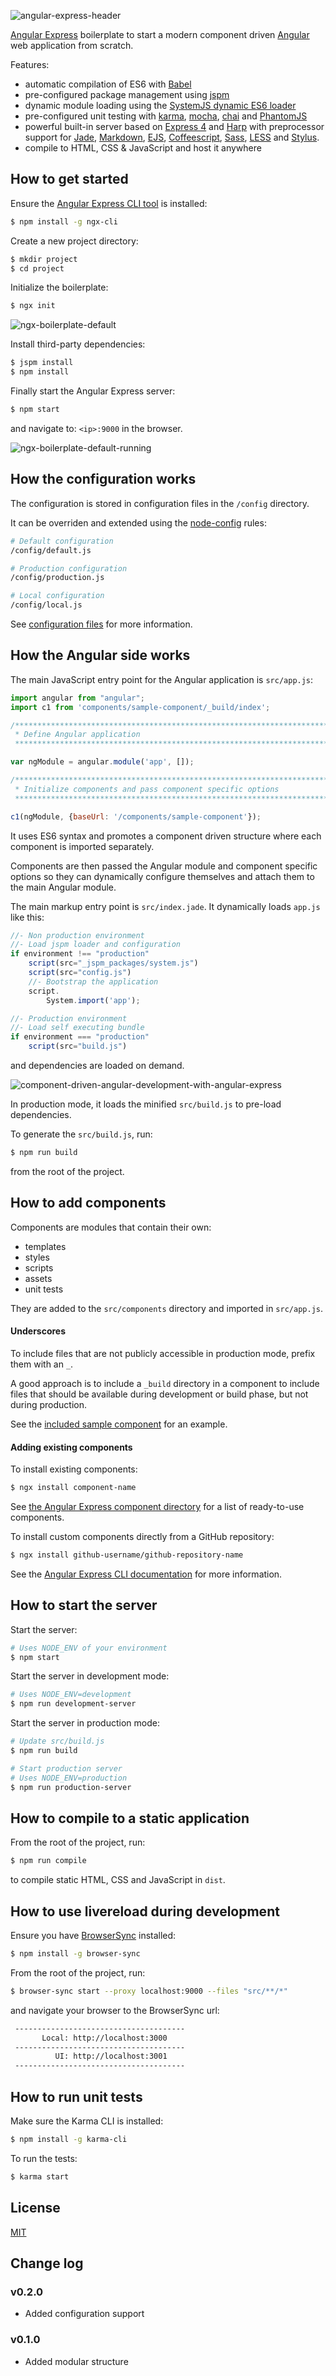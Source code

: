 ![angular-express-header](https://cloud.githubusercontent.com/assets/1859381/8266502/d94e93ce-1731-11e5-9b9d-9b9e58c5369f.png)

[Angular Express](http://www.angular-express.com) boilerplate to start a modern component driven [Angular](https://angularjs.org/) web application from scratch.

Features:

- automatic compilation of ES6 with [Babel](https://babeljs.io/)
- pre-configured package management using [jspm](http://jspm.io/)
- dynamic module loading using the [SystemJS dynamic ES6 loader](https://github.com/systemjs/systemjs)
- pre-configured unit testing with [karma](http://karma-runner.github.io/), [mocha](http://mochajs.org/), [chai](http://chaijs.com/) and [PhantomJS](http://phantomjs.org/)
- powerful built-in server based on [Express 4](http://expressjs.com/) and [Harp](http://harpjs.com/) with preprocessor support for [Jade](http://jade-lang.com/), [Markdown](http://daringfireball.net/projects/markdown/), [EJS](http://www.embeddedjs.com/), [Coffeescript](http://coffeescript.org/), [Sass](http://sass-lang.com/), [LESS](http://lesscss.org/) and [Stylus](https://learnboost.github.io/stylus/).
- compile to HTML, CSS & JavaScript and host it anywhere

## How to get started

Ensure the [Angular Express CLI tool](https://github.com/angular-express/ngx-cli) is installed:

```bash
$ npm install -g ngx-cli
```

Create a new project directory:

```bash
$ mkdir project
$ cd project
```

Initialize the boilerplate:

```bash
$ ngx init
```

![ngx-boilerplate-default](https://cloud.githubusercontent.com/assets/1859381/8266835/c7d8ead8-1743-11e5-8a7c-cab17753afa7.png)

Install third-party dependencies:

```bash
$ jspm install
$ npm install
```

Finally start the Angular Express server:

```bash
$ npm start
```

and navigate to: `<ip>:9000` in the browser.

![ngx-boilerplate-default-running](https://cloud.githubusercontent.com/assets/1859381/8289575/936cdad0-191d-11e5-934a-08fc095054ac.png)

## How the configuration works

The configuration is stored in configuration files in the `/config` directory.

It can be overriden and extended using the [node-config](https://github.com/lorenwest/node-config) rules:

```bash
# Default configuration
/config/default.js

# Production configuration
/config/production.js

# Local configuration
/config/local.js
```

See [configuration files](https://github.com/lorenwest/node-config/wiki/Configuration-Files) for more information.

## How the Angular side works

The main JavaScript entry point for the Angular application is `src/app.js`:

```javascript
import angular from "angular";
import c1 from 'components/sample-component/_build/index';

/**************************************************************************
 * Define Angular application
 *************************************************************************/

var ngModule = angular.module('app', []);

/**************************************************************************
 * Initialize components and pass component specific options
 *************************************************************************/

c1(ngModule, {baseUrl: '/components/sample-component'});
```

It uses ES6 syntax and promotes a component driven structure where each component is imported separately.

Components are then passed the Angular module and component specific options so they can dynamically configure themselves and attach them to the main Angular module.

The main markup entry point is `src/index.jade`. It dynamically loads `app.js` like this:

```javascript
//- Non production environment
//- Load jspm loader and configuration
if environment !== "production"
    script(src="_jspm_packages/system.js")
    script(src="config.js")
    //- Bootstrap the application
    script.
        System.import('app');

//- Production environment
//- Load self executing bundle
if environment === "production"
    script(src="build.js")
```

and dependencies are loaded on demand.

![component-driven-angular-development-with-angular-express](https://cloud.githubusercontent.com/assets/1859381/8271237/dbcf1462-180c-11e5-8994-d2166a27372d.png)

In production mode, it loads the minified `src/build.js` to pre-load dependencies.

To generate the `src/build.js`, run:

```bash
$ npm run build
```

from the root of the project.

## How to add components

Components are modules that contain their own:

- templates
- styles
- scripts
- assets
- unit tests

They are added to the `src/components` directory and imported in `src/app.js`.

#### Underscores

To include files that are not publicly accessible in production mode, prefix them with an `_`.

A good approach is to include a `_build` directory in a component to include files that should be available during development or build phase, but not during production.

See the [included sample component](src/components/sample-component) for an example.

#### Adding existing components

To install existing components:

```bash
$ ngx install component-name
```

See [the Angular Express component directory](https://github.com/ngx-components) for a list of ready-to-use components.

To install custom components directly from a GitHub repository:

```bash
$ ngx install github-username/github-repository-name
```

See the [Angular Express CLI documentation](https://github.com/angular-express/ngx-cli) for more information.

## How to start the server

Start the server:

```bash
# Uses NODE_ENV of your environment
$ npm start
```

Start the server in development mode:

```bash
# Uses NODE_ENV=development
$ npm run development-server
```

Start the server in production mode:

```bash
# Update src/build.js
$ npm run build

# Start production server
# Uses NODE_ENV=production
$ npm run production-server
```

## How to compile to a static application

From the root of the project, run:

```bash
$ npm run compile
```

to compile static HTML, CSS and JavaScript in `dist`.

## How to use livereload during development

Ensure you have [BrowserSync](http://www.browsersync.io/) installed:

```bash
$ npm install -g browser-sync
```

From the root of the project, run:

```bash
$ browser-sync start --proxy localhost:9000 --files "src/**/*"
```

and navigate your browser to the BrowserSync url:

```bash
 --------------------------------------
       Local: http://localhost:3000
 --------------------------------------
          UI: http://localhost:3001
 --------------------------------------
```

## How to run unit tests

Make sure the Karma CLI is installed:

```bash
$ npm install -g karma-cli
```

To run the tests:

```bash
$ karma start
```

## License

[MIT](LICENSE)

## Change log

### v0.2.0

- Added configuration support

### v0.1.0

- Added modular structure
